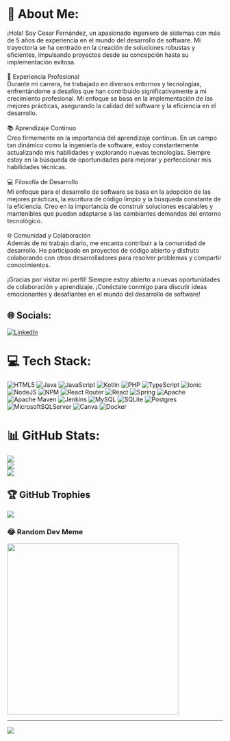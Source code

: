 # 💫 About Me:
¡Hola! Soy Cesar Fernández, un apasionado ingeniero de sistemas con más de 5 años de experiencia en el mundo del desarrollo de software. Mi trayectoria se ha centrado en la creación de soluciones robustas y eficientes, impulsando proyectos desde su concepción hasta su implementación exitosa.<br><br>🚀 Experiencia Profesional<br>Durante mi carrera, he trabajado en diversos entornos y tecnologías, enfrentándome a desafíos que han contribuido significativamente a mi crecimiento profesional. Mi enfoque se basa en la implementación de las mejores prácticas, asegurando la calidad del software y la eficiencia en el desarrollo.<br><br>📚 Aprendizaje Continuo<br>Creo firmemente en la importancia del aprendizaje continuo. En un campo tan dinámico como la ingeniería de software, estoy constantemente actualizando mis habilidades y explorando nuevas tecnologías. Siempre estoy en la búsqueda de oportunidades para mejorar y perfeccionar mis habilidades técnicas.<br><br>💻 Filosofía de Desarrollo<br>Mi enfoque para el desarrollo de software se basa en la adopción de las mejores prácticas, la escritura de código limpio y la búsqueda constante de la eficiencia. Creo en la importancia de construir soluciones escalables y mantenibles que puedan adaptarse a las cambiantes demandas del entorno tecnológico.<br><br>🌐 Comunidad y Colaboración<br>Además de mi trabajo diario, me encanta contribuir a la comunidad de desarrollo. He participado en proyectos de código abierto y disfruto colaborando con otros desarrolladores para resolver problemas y compartir conocimientos.<br><br>¡Gracias por visitar mi perfil! Siempre estoy abierto a nuevas oportunidades de colaboración y aprendizaje. ¡Conéctate conmigo para discutir ideas emocionantes y desafiantes en el mundo del desarrollo de software!


## 🌐 Socials:
[![LinkedIn](https://img.shields.io/badge/LinkedIn-%230077B5.svg?logo=linkedin&logoColor=white)](https://linkedin.com/in/cesar-david-fernandez-181596173) 

# 💻 Tech Stack:
![HTML5](https://img.shields.io/badge/html5-%23E34F26.svg?style=plastic&logo=html5&logoColor=white) ![Java](https://img.shields.io/badge/java-%23ED8B00.svg?style=plastic&logo=openjdk&logoColor=white) ![JavaScript](https://img.shields.io/badge/javascript-%23323330.svg?style=plastic&logo=javascript&logoColor=%23F7DF1E) ![Kotlin](https://img.shields.io/badge/kotlin-%237F52FF.svg?style=plastic&logo=kotlin&logoColor=white) ![PHP](https://img.shields.io/badge/php-%23777BB4.svg?style=plastic&logo=php&logoColor=white) ![TypeScript](https://img.shields.io/badge/typescript-%23007ACC.svg?style=plastic&logo=typescript&logoColor=white) ![Ionic](https://img.shields.io/badge/Ionic-%233880FF.svg?style=plastic&logo=Ionic&logoColor=white) ![NodeJS](https://img.shields.io/badge/node.js-6DA55F?style=plastic&logo=node.js&logoColor=white) ![NPM](https://img.shields.io/badge/NPM-%23CB3837.svg?style=plastic&logo=npm&logoColor=white) ![React Router](https://img.shields.io/badge/React_Router-CA4245?style=plastic&logo=react-router&logoColor=white) ![React](https://img.shields.io/badge/react-%2320232a.svg?style=plastic&logo=react&logoColor=%2361DAFB) ![Spring](https://img.shields.io/badge/spring-%236DB33F.svg?style=plastic&logo=spring&logoColor=white) ![Apache](https://img.shields.io/badge/apache-%23D42029.svg?style=plastic&logo=apache&logoColor=white) ![Apache Maven](https://img.shields.io/badge/Apache%20Maven-C71A36?style=plastic&logo=Apache%20Maven&logoColor=white) ![Jenkins](https://img.shields.io/badge/jenkins-%232C5263.svg?style=plastic&logo=jenkins&logoColor=white) ![MySQL](https://img.shields.io/badge/mysql-%2300000f.svg?style=plastic&logo=mysql&logoColor=white) ![SQLite](https://img.shields.io/badge/sqlite-%2307405e.svg?style=plastic&logo=sqlite&logoColor=white) ![Postgres](https://img.shields.io/badge/postgres-%23316192.svg?style=plastic&logo=postgresql&logoColor=white) ![MicrosoftSQLServer](https://img.shields.io/badge/Microsoft%20SQL%20Server-CC2927?style=plastic&logo=microsoft%20sql%20server&logoColor=white) ![Canva](https://img.shields.io/badge/Canva-%2300C4CC.svg?style=plastic&logo=Canva&logoColor=white) ![Docker](https://img.shields.io/badge/docker-%230db7ed.svg?style=plastic&logo=docker&logoColor=white)
# 📊 GitHub Stats:
![](https://github-readme-stats.vercel.app/api?username=dante234&theme=gruvbox&hide_border=false&include_all_commits=false&count_private=false)<br/>
![](https://github-readme-streak-stats.herokuapp.com/?user=dante234&theme=gruvbox&hide_border=false)<br/>
![](https://github-readme-stats.vercel.app/api/top-langs/?username=dante234&theme=gruvbox&hide_border=false&include_all_commits=false&count_private=false&layout=compact)

## 🏆 GitHub Trophies
![](https://github-profile-trophy.vercel.app/?username=dante234&theme=gruvbox&no-frame=false&no-bg=true&margin-w=4)

### 😂 Random Dev Meme
<img src='https://randommeme-five.vercel.app/' style="height: 400px;"/>

---
[![](https://visitcount.itsvg.in/api?id=dante234&icon=0&color=0)](https://visitcount.itsvg.in)

<!-- Proudly created with GPRM ( https://gprm.itsvg.in ) -->
